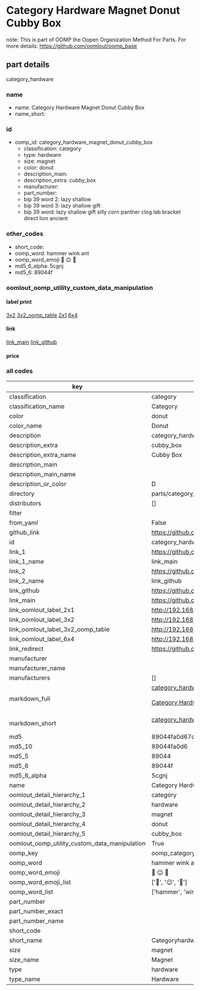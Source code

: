 # Category Hardware Magnet Donut Cubby Box  

note: This is part of OOMP the Oopen Organization Method For Parts. For more details: https://github.com/oomlout/oomp_base

##  part details
  



category_hardware



### name
* name: Category Hardware Magnet Donut Cubby Box
* name_short: 
### id
* oomp_id: category_hardware_magnet_donut_cubby_box
  * classification: category
  * type: hardware
  * size: magnet
  * color: donut
  * description_main: 
  * description_extra: cubby_box
  * manufacturer: 
  * part_number: 
  * bip 39 word 2: lazy shallow
  * bip 39 word 3: lazy shallow gift
  * bip 39 word: lazy shallow gift silly corn panther clog lab bracket direct lion ancient

### other_codes
* short_code: 
* oomp_word: hammer wink ant
* oomp_word_emoji :hammer: :wink: :ant:
* md5_6_alpha: 5cgnj
* md5_6: 89044f






### oomlout_oomp_utility_custom_data_manipulation
#### label print
[3x2](http://192.168.1.245:1112/?label=oomp%205cgnj)
[3x2_oomp_table](http://192.168.1.108:1112/?label=oomp%205cgnj)
[2x1](http://192.168.1.242:1112/?label=oomp%205cgnj)
[6x4](http://192.168.1.55:1112/?label=oomp%205cgnj)    

#### link

[link_main](https://github.com/oomlout/oomlout_oomp_version_1_messy/tree/main/parts/category_hardware_magnet_donut_cubby_box) [link_github](https://github.com/oomlout/oomlout_oomp_version_1_messy/tree/main/parts/category_hardware_magnet_donut_cubby_box)                             

#### price







### all codes 
| key | value |  
| --- | --- |  
| classification | category |  
| classification_name | Category |  
| color | donut |  
| color_name | Donut |  
| description | category_hardware |  
| description_extra | cubby_box |  
| description_extra_name | Cubby Box |  
| description_main |  |  
| description_main_name |  |  
| description_or_color | D  |  
| directory | parts/category_hardware_magnet_donut_cubby_box |  
| distributors | [] |  
| filter |  |  
| from_yaml | False |  
| github_link | https://github.com/oomlout/oomlout_oomp_part_src/tree/main/parts/category_hardware_magnet_donut_cubby_box |  
| id | category_hardware_magnet_donut_cubby_box |  
| link_1 | https://github.com/oomlout/oomlout_oomp_version_1_messy/tree/main/parts/category_hardware_magnet_donut_cubby_box |  
| link_1_name | link_main |  
| link_2 | https://github.com/oomlout/oomlout_oomp_version_1_messy/tree/main/parts/category_hardware_magnet_donut_cubby_box |  
| link_2_name | link_github |  
| link_github | https://github.com/oomlout/oomlout_oomp_version_1_messy/tree/main/parts/category_hardware_magnet_donut_cubby_box |  
| link_main | https://github.com/oomlout/oomlout_oomp_version_1_messy/tree/main/parts/category_hardware_magnet_donut_cubby_box |  
| link_oomlout_label_2x1 | http://192.168.1.242:1112/?label=oomp%205cgnj |  
| link_oomlout_label_3x2 | http://192.168.1.245:1112/?label=oomp%205cgnj |  
| link_oomlout_label_3x2_oomp_table | http://192.168.1.108:1112/?label=oomp%205cgnj |  
| link_oomlout_label_6x4 | http://192.168.1.55:1112/?label=oomp%205cgnj |  
| link_redirect | https://github.com/oomlout/oomlout_oomp_version_1_messy/tree/main/parts/category_hardware_magnet_donut_cubby_box |  
| manufacturer |  |  
| manufacturer_name |  |  
| manufacturers | [] |  
| markdown_full | [category_hardware_magnet_donut_cubby_box](none)<br>[](none)<br>[Category Hardware Magnet Donut Cubby Box](none)<br><br> |  
| markdown_short | [category_hardware_magnet_donut_cubby_box](none)<br><br> |  
| md5 | 89044fa0d67c05727f183c8ac3b143f3 |  
| md5_10 | 89044fa0d6 |  
| md5_5 | 89044 |  
| md5_6 | 89044f |  
| md5_6_alpha | 5cgnj |  
| name | Category Hardware Magnet Donut Cubby Box |  
| oomlout_detail_hierarchy_1 | category |  
| oomlout_detail_hierarchy_2 | hardware |  
| oomlout_detail_hierarchy_3 | magnet |  
| oomlout_detail_hierarchy_4 | donut |  
| oomlout_detail_hierarchy_5 | cubby_box |  
| oomlout_oomp_utility_custom_data_manipulation | True |  
| oomp_key | oomp_category_hardware_magnet_donut_cubby_box |  
| oomp_word | hammer wink ant |  
| oomp_word_emoji | :hammer: :wink: :ant: |  
| oomp_word_emoji_list | [':hammer:', ':wink:', ':ant:'] |  
| oomp_word_list | ['hammer', 'wink', 'ant'] |  
| part_number |  |  
| part_number_exact |  |  
| part_number_name |  |  
| short_code |  |  
| short_name | Categoryhardware |  
| size | magnet |  
| size_name | Magnet |  
| type | hardware |  
| type_name | Hardware |  
